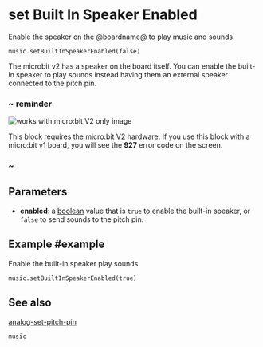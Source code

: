 # set Built In Speaker Enabled

Enable the speaker on the @boardname@ to play music and sounds.

```sig
music.setBuiltInSpeakerEnabled(false)
```

The microbit v2 has a speaker on the board itself. You can enable the built-in speaker to play sounds instead having them an external speaker connected to the pitch pin.

### ~ reminder

![works with micro:bit V2 only image](/static/v2/v2-only.png)

This block requires the [micro:bit V2](/device/v2) hardware. If you use this block with a micro:bit v1 board, you will see the **927** error code on the screen.

### ~

## Parameters

* **enabled**: a [boolean](/types/boolean) value that is ``true`` to enable the built-in speaker, or ``false`` to send sounds to the pitch pin.

## Example #example

Enable the built-in speaker play sounds.

```blocks
music.setBuiltInSpeakerEnabled(true)
```

## See also

[analog-set-pitch-pin](/reference/pins/analog-set-pitch-pin)

```package
music
```
